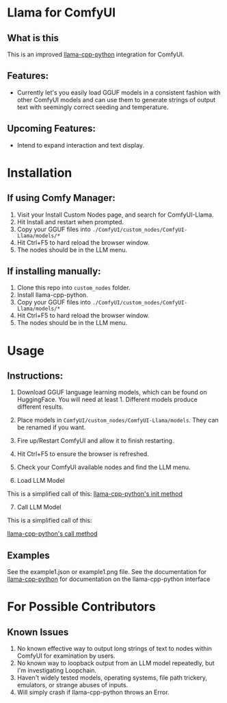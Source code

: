 # Llama for ComfyUI

## What is this
This is an improved [llama-cpp-python](https://github.com/abetlen/llama-cpp-python) integration for ComfyUI.

## Features:
- Currently let's you easily load GGUF models in a consistent fashion with other ComfyUI models and can use them to generate strings of output text with seemingly correct seeding and temperature.

## Upcoming Features:
- Intend to expand interaction and text display.

# Installation

## If using Comfy Manager:
1. Visit your Install Custom Nodes page, and search for ComfyUI-Llama.
2. Hit Install and restart when prompted.
3. Copy your GGUF files into ```./ComfyUI/custom_nodes/ComfyUI-Llama/models/*```
4. Hit Ctrl+F5 to hard reload the browser window.
5. The nodes should be in the LLM menu.

## If installing manually:
1. Clone this repo into `custom_nodes` folder.
2. Install llama-cpp-python.
3. Copy your GGUF files into ```./ComfyUI/custom_nodes/ComfyUI-Llama/models/*```
4. Hit Ctrl+F5 to hard reload the browser window.
5. The nodes should be in the LLM menu.


# Usage

## Instructions:
1. Download GGUF language learning models, which can be found on HuggingFace. You will need at least 1. Different models produce different results.

2. Place models in ```ComfyUI/custom_nodes/ComfyUI-Llama/models```. They can be renamed if you want.

3. Fire up/Restart ComfyUI and allow it to finish restarting.

4. Hit Ctrl+F5 to ensure the browser is refreshed.

5. Check your ComfyUI available nodes and find the LLM menu.

6. Load LLM Model

This is a simplified call of this:
[llama-cpp-python's init method](https://abetlen.github.io/llama-cpp-python/#llama_cpp.llama.Llama.__init__)

7. Call LLM Model

This is a simplified call of this:

[llama-cpp-python's call method](https://abetlen.github.io/llama-cpp-python/#llama_cpp.llama.Llama.__call__)

## Examples
See the example1.json or example1.png file.
See the documentation for [llama-cpp-python](https://abetlen.github.io/llama-cpp-python/) for documentation on the llama-cpp-python interface

# For Possible Contributors

## Known Issues
1. No known effective way to output long strings of text to nodes within ComfyUI for examination by users.
2. No known way to loopback output from an LLM model repeatedly, but I'm investigating Loopchain.
3. Haven't widely tested models, operating systems, file path trickery, emulators, or strange abuses of inputs.
4. Will simply crash if llama-cpp-python throws an Error.




